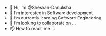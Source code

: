 - 👋 Hi, I’m @Sheshan-Danuksha
- 👀 I’m interested in Software development
- 🌱 I’m currently learning Software Engineering
- 💞️ I’m looking to collaborate on ...
- 📫 How to reach me ...

<!---
Sheshan-Danuksha/Sheshan-Danuksha is a ✨ special ✨ repository because its `README.md` (this file) appears on your GitHub profile.
You can click the Preview link to take a look at your changes.
--->
